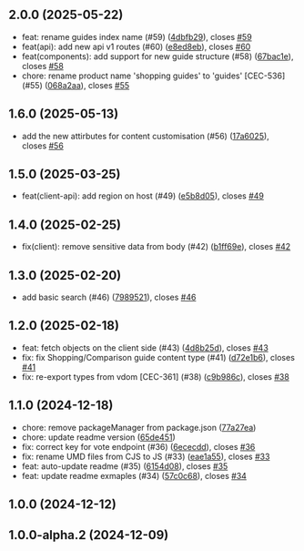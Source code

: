 ## 2.0.0 (2025-05-22)

* feat: rename guides index name (#59) ([4dbfb29](https://github.com/algolia/generative-experiences/commit/4dbfb29)), closes [#59](https://github.com/algolia/generative-experiences/issues/59)
* feat(api): add new api v1 routes (#60) ([e8ed8eb](https://github.com/algolia/generative-experiences/commit/e8ed8eb)), closes [#60](https://github.com/algolia/generative-experiences/issues/60)
* feat(components): add support for new guide structure (#58) ([67bac1e](https://github.com/algolia/generative-experiences/commit/67bac1e)), closes [#58](https://github.com/algolia/generative-experiences/issues/58)
* chore: rename product name 'shopping guides' to 'guides' [CEC-536] (#55) ([068a2aa](https://github.com/algolia/generative-experiences/commit/068a2aa)), closes [#55](https://github.com/algolia/generative-experiences/issues/55)



## 1.6.0 (2025-05-13)

* add the new attirbutes for content customisation (#56) ([17a6025](https://github.com/algolia/generative-experiences/commit/17a6025)), closes [#56](https://github.com/algolia/generative-experiences/issues/56)



## 1.5.0 (2025-03-25)

* feat(client-api): add region on host (#49) ([e5b8d05](https://github.com/algolia/generative-experiences/commit/e5b8d05)), closes [#49](https://github.com/algolia/generative-experiences/issues/49)



## 1.4.0 (2025-02-25)

* fix(client): remove sensitive data from body (#42) ([b1ff69e](https://github.com/algolia/generative-experiences/commit/b1ff69e)), closes [#42](https://github.com/algolia/generative-experiences/issues/42)



## 1.3.0 (2025-02-20)

* add basic search (#46) ([7989521](https://github.com/algolia/generative-experiences/commit/7989521)), closes [#46](https://github.com/algolia/generative-experiences/issues/46)



## 1.2.0 (2025-02-18)

* feat: fetch objects on the client side (#43) ([4d8b25d](https://github.com/algolia/generative-experiences/commit/4d8b25d)), closes [#43](https://github.com/algolia/generative-experiences/issues/43)
* fix: fix Shopping/Comparison guide content type (#41) ([d72e1b6](https://github.com/algolia/generative-experiences/commit/d72e1b6)), closes [#41](https://github.com/algolia/generative-experiences/issues/41)
* fix: re-export types from vdom [CEC-361] (#38) ([c9b986c](https://github.com/algolia/generative-experiences/commit/c9b986c)), closes [#38](https://github.com/algolia/generative-experiences/issues/38)



## 1.1.0 (2024-12-18)

* chore: remove packageManager from package.json ([77a27ea](https://github.com/algolia/generative-experiences/commit/77a27ea))
* chore: update readme version ([65de451](https://github.com/algolia/generative-experiences/commit/65de451))
* fix: correct key for vote endpoint (#36) ([6ececdd](https://github.com/algolia/generative-experiences/commit/6ececdd)), closes [#36](https://github.com/algolia/generative-experiences/issues/36)
* fix: rename UMD files from CJS to JS (#33) ([eae1a55](https://github.com/algolia/generative-experiences/commit/eae1a55)), closes [#33](https://github.com/algolia/generative-experiences/issues/33)
* feat: auto-update readme (#35) ([6154d08](https://github.com/algolia/generative-experiences/commit/6154d08)), closes [#35](https://github.com/algolia/generative-experiences/issues/35)
* feat: update readme exmaples (#34) ([57c0c68](https://github.com/algolia/generative-experiences/commit/57c0c68)), closes [#34](https://github.com/algolia/generative-experiences/issues/34)



## 1.0.0 (2024-12-12)




## 1.0.0-alpha.2 (2024-12-09)




